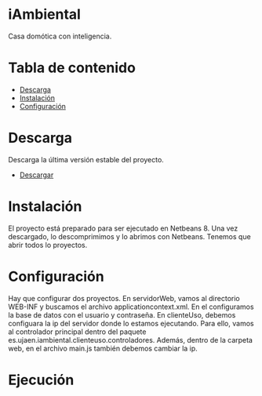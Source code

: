 iAmbiental
==========

Casa domótica con inteligencia.

Tabla de contenido
==================

  - [Descarga](https://github.com/RaulMoyaReyes/iAmbiental#descarga)
  - [Instalación](https://github.com/RaulMoyaReyes/iAmbiental#instalacion)
  - [Configuración](https://github.com/RaulMoyaReyes/iAmbiental#configuracion)

Descarga
========

Descarga la última versión estable del proyecto.
 - [Descargar](https://github.com/RaulMoyaReyes/iAmbiental/archive/master.zip)

Instalación
===========

El proyecto está preparado para ser ejecutado en Netbeans 8. Una vez descargado, lo descomprimimos y lo abrimos con Netbeans. Tenemos que abrir todos lo proyectos.

Configuración
=============

Hay que configurar dos proyectos. En servidorWeb, vamos al directorio WEB-INF y buscamos el archivo applicationcontext.xml. En el configuramos la base de datos con el usuario y contraseña. En clienteUso, debemos configuara la ip del servidor donde lo estamos ejecutando. Para ello, vamos al controlador principal dentro del paquete es.ujaen.iambiental.clienteuso.controladores. Además, dentro de la carpeta web, en el archivo main.js también debemos cambiar la ip.

Ejecución
=========
